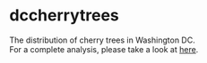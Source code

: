 # dccherrytrees
The distribution of cherry trees in Washington DC.<br />
For a complete analysis, please take a look at [here](https://wscao.github.io/dccherrytrees/).
